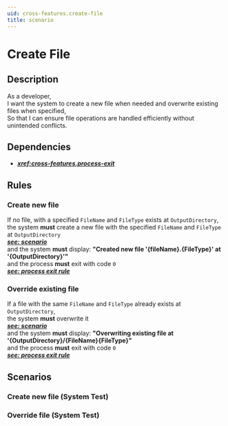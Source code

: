```yaml
---
uid: cross-features.create-file
title: scenario
---
```


# Create File

## Description

As a developer,  
I want the system to create a new file when needed and overwrite existing files when specified,  
So that I can ensure file operations are handled efficiently without unintended conflicts.

## Dependencies

- ***<xref:cross-features.process-exit>***

## Rules

### Create new file

If no file, with a specified `FileName` and `FileType` exists at `OutputDirectory`,  
the system **must** create a new file with the specified `FileName` and `FileType` at `OutputDirectory`  
[***see: scenario***](#create-new-file-system-test)  
and the system **must** display: **"Created new file '{fileName}.{FileType}' at '{OutputDirectory}'"**  
and the process **must** exit with code `0`  
[***see: process exit rule***](xref:cross-features.process-exit#0---success)

### Override existing file

If a file with the same `FileName` and `FileType` already exists at `OutputDirectory`,  
the system **must** overwrite it  
[***see: scenario***](#override-file-system-test)  
and the system **must** display: **"Overwriting existing file at '{OutputDirectory}/{FileName}{FileType}"**  
and the process **must** exit with code `0`  
[***see: process exit rule***](xref:cross-features.process-exit#0---success)

## Scenarios

### Create new file (System Test)

### Override file (System Test)
